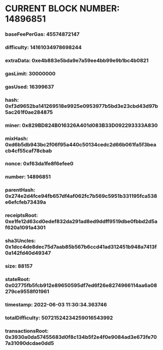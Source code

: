 # CURRENT BLOCK NUMBER: 14896851

### baseFeePerGas: 45574872147
### difficulty: 14161034978698244
### extraData: 0xe4b883e5bda9e7a59ee4bb99e9b1bc4b0821
### gasLimit: 30000000
### gasUsed: 16399637
### hash: 0xf3d9652ba141269518e9925e0953977b5bd3e23cbd43d97b5ac261f0ae284875
### miner: 0x829BD824B016326A401d083B33D092293333A830
### mixHash: 0xd6b5db943bc2f06f95a440c50134cedc2d66b061fa5f3beacb4cf55caf78cbab
### nonce: 0xf63da1fe8f6efee0
### number: 14896851
### parentHash: 0x274e2d4fce94fb657df4af062fc7b569c5951b331195fca538e6efcfeb73439a
### receiptsRoot: 0xe1fe12d63cd0edef832da291ad8ed9ddff9519dbe0fbbd2d5af620a1091a4301
### sha3Uncles: 0x1dcc4de8dec75d7aab85b567b6ccd41ad312451b948a7413f0a142fd40d49347
### size: 88157
### stateRoot: 0x02775fb5fcb912e89650595df7ed6f26e8274966114aa6a08279ce9558f01961
### timestamp: 2022-06-03 11:30:34.363746
### totalDifficulty: 50721524234259016543992
### transactionsRoot: 0x3930a0da57455683d0f8c134b5f2e4f0e9084ad3e673fe707a31090dcdae0dd5
